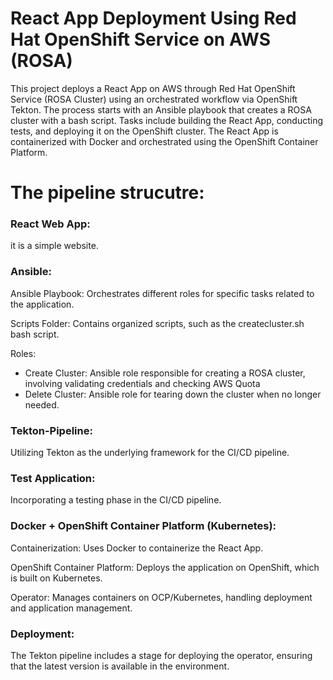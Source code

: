 # React App Deployment Using Red Hat OpenShift Service on AWS (ROSA)

This project deploys a React App on AWS through Red Hat OpenShift Service (ROSA Cluster) using an orchestrated workflow via OpenShift Tekton. The process starts with an Ansible playbook that creates a ROSA cluster with a bash script. Tasks include building the React App, conducting tests, and deploying it on the OpenShift cluster. The React App is containerized with Docker and orchestrated using the OpenShift Container Platform. 

# The pipeline strucutre:

### React Web App: 
it is a simple website.

### Ansible:
Ansible Playbook: Orchestrates different roles for specific tasks related to the application.

Scripts Folder: Contains organized scripts, such as the createcluster.sh bash script.

Roles:
  - Create Cluster: Ansible role responsible for creating a ROSA cluster, involving validating credentials and checking AWS Quota 
  - Delete Cluster: Ansible role for tearing down the cluster when no longer needed.

### Tekton-Pipeline:
Utilizing Tekton as the underlying framework for the CI/CD pipeline.

### Test Application:
Incorporating a testing phase in the CI/CD pipeline.

### Docker + OpenShift Container Platform (Kubernetes):

Containerization: Uses Docker to containerize the React App.

OpenShift Container Platform: Deploys the application on OpenShift, which is built on Kubernetes.

Operator: Manages containers on OCP/Kubernetes, handling deployment and application management.

### Deployment:
The Tekton pipeline includes a stage for deploying the operator, ensuring that the latest version is available in the environment.


